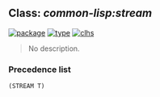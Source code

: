 ## Class: ***common-lisp:stream***
[![package](https://img.shields.io/badge/Package-COMMON--LISP-5f9ea0.svg?style=social&colorA=999999)](../) [![type](https://img.shields.io/badge/Type-Class-5f9ea0.svg?style=social&colorA=999999)](../#class) [![clhs](https://img.shields.io/badge/CLHS-STREAM-5f9ea0.svg?style=social&colorA=999999)](http://www.lispworks.com/documentation/HyperSpec/Body/t_stream.htm) 

> No description.

### Precedence list
```
(STREAM T)
```
